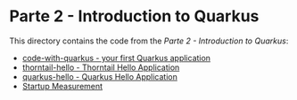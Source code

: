 # Parte 2 - Introduction to Quarkus

This directory contains the code from the _Parte 2 - Introduction to Quarkus_:

* [code-with-quarkus - your first Quarkus application](./code-with-quarkus)
* [thorntail-hello - Thorntail Hello Application](./thorntail-hello)
* [quarkus-hello - Quarkus Hello Application](./quarkus-hello)
* [Startup Measurement](./startup-measurement)
